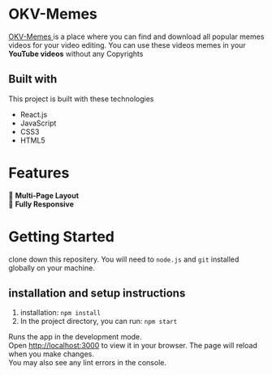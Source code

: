 # OKV-Memes 
[OKV-Memes ](https://okvmemes.netlify.app) is a place where you can find and download all popular memes videos for your video editing.
You can use these videos memes in your **YouTube videos** without any Copyrights  




## Built with
This project is built with these technologies 
- React.js
- JavaScript
- CSS3
- HTML5

# Features 
 📖  **Multi-Page Layout** \
 📱  **Fully Responsive**



# Getting Started 
clone down this repositery. You will need to `node.js` and `git` installed globally on your machine.


## installation and setup instructions
1. installation: `npm install`
2. In the project directory, you can run: `npm start`

Runs the app in the development mode.\
Open [http://localhost:3000](http://localhost:3000) to view it in your browser.
The page will reload when you make changes.\
You may also see any lint errors in the console.
